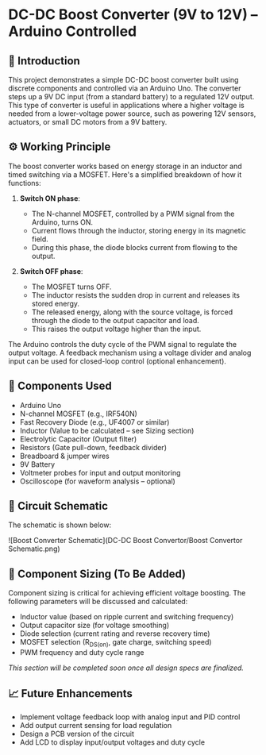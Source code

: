 # DC-DC Boost Converter (9V to 12V) – Arduino Controlled

## 📖 Introduction

This project demonstrates a simple DC-DC boost converter built using discrete components and controlled via an Arduino Uno. The converter steps up a 9V DC input (from a standard battery) to a regulated 12V output. This type of converter is useful in applications where a higher voltage is needed from a lower-voltage power source, such as powering 12V sensors, actuators, or small DC motors from a 9V battery.

## ⚙️ Working Principle

The boost converter works based on energy storage in an inductor and timed switching via a MOSFET. Here's a simplified breakdown of how it functions:

1. **Switch ON phase**:
   - The N-channel MOSFET, controlled by a PWM signal from the Arduino, turns ON.
   - Current flows through the inductor, storing energy in its magnetic field.
   - During this phase, the diode blocks current from flowing to the output.

2. **Switch OFF phase**:
   - The MOSFET turns OFF.
   - The inductor resists the sudden drop in current and releases its stored energy.
   - The released energy, along with the source voltage, is forced through the diode to the output capacitor and load.
   - This raises the output voltage higher than the input.

The Arduino controls the duty cycle of the PWM signal to regulate the output voltage. A feedback mechanism using a voltage divider and analog input can be used for closed-loop control (optional enhancement).

## 🧰 Components Used

- Arduino Uno
- N-channel MOSFET (e.g., IRF540N)
- Fast Recovery Diode (e.g., UF4007 or similar)
- Inductor (Value to be calculated – see Sizing section)
- Electrolytic Capacitor (Output filter)
- Resistors (Gate pull-down, feedback divider)
- Breadboard & jumper wires
- 9V Battery
- Voltmeter probes for input and output monitoring
- Oscilloscope (for waveform analysis – optional)

## 🔌 Circuit Schematic

The schematic is shown below:

![Boost Converter Schematic](DC-DC Boost Convertor/Boost Convertor Schematic.png)

## 📏 Component Sizing (To Be Added)

Component sizing is critical for achieving efficient voltage boosting. The following parameters will be discussed and calculated:

- Inductor value (based on ripple current and switching frequency)
- Output capacitor size (for voltage smoothing)
- Diode selection (current rating and reverse recovery time)
- MOSFET selection (R<sub>DS(on)</sub>, gate charge, switching speed)
- PWM frequency and duty cycle range

*This section will be completed soon once all design specs are finalized.*

## 📈 Future Enhancements

- Implement voltage feedback loop with analog input and PID control
- Add output current sensing for load regulation
- Design a PCB version of the circuit
- Add LCD to display input/output voltages and duty cycle

